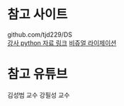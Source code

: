 # 참고 사이트
github.com/tjd229/DS     
[강사 python 자료 링크](https://datadoctorblog.com/archives/2023/05/)
[비쥬얼 라이제이션](http://www.r2d3.us/)     

# 참고 유튜브
김성범 교수
강필성 교수

